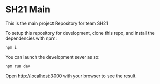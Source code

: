 # SH21 Main

This is the main project Repository for team SH21

To setup this repository for development, clone this repo, and install the dependencies with npm:

```bash
npm i
```

You can launch the development sever as so:

```bash
npm run dev
```

Open [http://localhost:3000](http://localhost:3000) with your browser to see the result.
